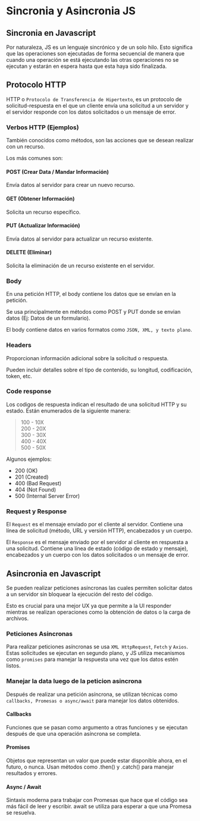 # Sincronia y Asincronia JS

## Sincronia en Javascript

Por naturaleza, JS es un lenguaje sincrónico y de un solo hilo. Esto significa que las operaciones son ejecutadas de forma secuencial de manera que cuando una operación se está ejecutando las otras operaciones no se ejecutan y estarán en espera hasta que esta haya sido finalizada.

## Protocolo HTTP

HTTP o `Protocolo de Transferencia de Hipertexto`, es un protocolo de solicitud-respuesta en el que un cliente envía una solicitud a un servidor y el servidor responde con los datos solicitados o un mensaje de error.

### Verbos HTTP (Ejemplos)

También conocidos como métodos, son las acciones que se desean realizar con un recurso.

Los más comunes son:

#### POST (Crear Data / Mandar Información)

Envía datos al servidor para crear un nuevo recurso.

#### GET (Obtener Información)

Solicita un recurso específico.

#### PUT (Actualizar Información)

Envía datos al servidor para actualizar un recurso existente.

#### DELETE (Eliminar)

Solicita la eliminación de un recurso existente en el servidor.

### Body

En una petición HTTP, el body contiene los datos que se envían en la petición.

Se usa principalmente en métodos como POST y PUT donde se envian datos (Ej: Datos de un formulario).

El body contiene datos en varios formatos como `JSON, XML, y texto plano`.

### Headers

Proporcionan información adicional sobre la solicitud o respuesta.

Pueden incluir detalles sobre el tipo de contenido, su longitud, codificación, token, etc.

### Code response

Los codigos de respuesta indican el resultado de una solicitud HTTP y su estado.
Están enumerados de la siguiente manera:

> 100 - 10X  
> 200 - 20X  
> 300 - 30X  
> 400 - 40X  
> 500 - 50X

Algunos ejemplos:

- 200 (OK)
- 201 (Created)
- 400 (Bad Request)
- 404 (Not Found)
- 500 (Internal Server Error)

### Request y Response

El `Request` es el mensaje enviado por el cliente al servidor.
Contiene una línea de solicitud (método, URL y versión HTTP), encabezados y un cuerpo.

El `Response` es el mensaje enviado por el servidor al cliente en respuesta a una solicitud.
Contiene una línea de estado (código de estado y mensaje), encabezados y un cuerpo con los datos solicitados o un mensaje de error.

## Asincronia en Javascript

Se pueden realizar peticiones asíncronas las cuales permiten solicitar datos a un servidor sin bloquear la ejecución del resto del código.

Esto es crucial para una mejor UX ya que permite a la UI responder mientras se realizan operaciones como la obtención de datos o la carga de archivos.

### Peticiones Asincronas

Para realizar peticiones asíncronas se usa `XML HttpRequest`, `Fetch` y `Axios`.
Estas solicitudes se ejecutan en segundo plano, y JS utiliza mecanismos como `promises` para manejar la respuesta una vez que los datos estén listos.

### Manejar la data luego de la peticion asincrona

Después de realizar una petición asíncrona, se utilizan técnicas como `callbacks, Promesas o async/await` para manejar los datos obtenidos.

#### Callbacks

Funciones que se pasan como argumento a otras funciones y se ejecutan después de que una operación asíncrona se completa.

#### Promises

Objetos que representan un valor que puede estar disponible ahora, en el futuro, o nunca. Usan métodos como .then() y .catch() para manejar resultados y errores.

#### Async / Await

Sintaxis moderna para trabajar con Promesas que hace que el código sea más fácil de leer y escribir. await se utiliza para esperar a que una Promesa se resuelva.
